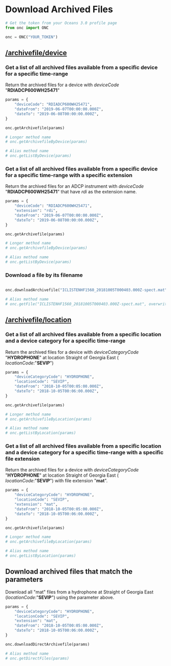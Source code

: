 # Download Archived Files

```python
# Get the token from your Oceans 3.0 profile page
from onc import ONC

onc = ONC("YOUR_TOKEN")
```

## [/archivefile/device](https://data.oceannetworks.ca/OpenAPI#get-/archivefile/device)

### Get a list of all archived files available from a specific device for a specific time-range

Return the archived files for a device with _deviceCode_ "**RDIADCP600WH25471**"

```python
params = {
    "deviceCode": "RDIADCP600WH25471",
    "dateFrom": "2019-06-07T00:00:00.000Z",
    "dateTo": "2019-06-08T00:00:00.000Z",
}

onc.getArchivefile(params)

# Longer method name
# onc.getArchivefileByDevice(params)

# Alias method name
# onc.getListByDevice(params)
```

### Get a list of all archived files available from a specific device for a specific time-range with a specific extension

Return the archived files for an ADCP instrument with _deviceCode_ "**RDIADCP600WH25471**" that have _rdi_ as the
extension name.

```python
params = {
    "deviceCode": "RDIADCP600WH25471",
    "extension": "rdi",
    "dateFrom": "2019-06-07T00:00:00.000Z",
    "dateTo": "2019-06-08T00:00:00.000Z",
}

onc.getArchivefile(params)

# Longer method name
# onc.getArchivefileByDevice(params)

# Alias method name
# onc.getListByDevice(params)
```

### Download a file by its filename

```python

onc.downloadArchivefile("ICLISTENHF1560_20181005T000403.000Z-spect.mat", overwrite=True)

# Alias method name
# onc.getFile("ICLISTENHF1560_20181005T000403.000Z-spect.mat", overwrite=True)
```

## [/archivefile/location](https://data.oceannetworks.ca/OpenAPI#get-/archivefile/location)

### Get a list of all archived files available from a specific location and a device category for a specific time-range

Return the archived files for a device with _deviceCategoryCode_ "**HYDROPHONE**" at location Straight of Georgia East (
_locationCode_:"**SEVIP**")

```python
params = {
    "deviceCategoryCode": "HYDROPHONE",
    "locationCode": "SEVIP",
    "dateFrom": "2018-10-05T00:05:00.000Z",
    "dateTo": "2018-10-05T00:06:00.000Z",
}

onc.getArchivefile(params)

# Longer method name
# onc.getArchivefileByLocation(params)

# Alias method name
# onc.getListByLocation(params)
```

### Get a list of all archived files available from a specific location and a device category for a specific time-range with a specific file extension

Return the archived files for a device with _deviceCategoryCode_ "**HYDROPHONE**" at location Straight of Georgia East (
_locationCode_:"**SEVIP**") with file extension "**mat**".

```python
params = {
    "deviceCategoryCode": "HYDROPHONE",
    "locationCode": "SEVIP",
    "extension": "mat",
    "dateFrom": "2018-10-05T00:05:00.000Z",
    "dateTo": "2018-10-05T00:06:00.000Z",
}

onc.getArchivefile(params)

# Longer method name
# onc.getArchivefileByLocation(params)

# Alias method name
# onc.getListByLocation(params)
```

## Download archived files that match the parameters

Download all "mat" files from a hydrophone at Straight of Georgia East (_locationCode_:"**SEVIP**") using the parameter above.

```python
params = {
    "deviceCategoryCode": "HYDROPHONE",
    "locationCode": "SEVIP",
    "extension": "mat",
    "dateFrom": "2018-10-05T00:05:00.000Z",
    "dateTo": "2018-10-05T00:06:00.000Z",
}

onc.downloadDirectArchivefile(params)

# Alias method name
# onc.getDirectFiles(params)

```
